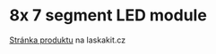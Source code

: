 # 8x 7 segment LED module

[Stránka produktu](https://www.laskakit.cz/led-displej-7-segmentovy--8-znaku-max7219-cerveny/) na laskakit.cz
